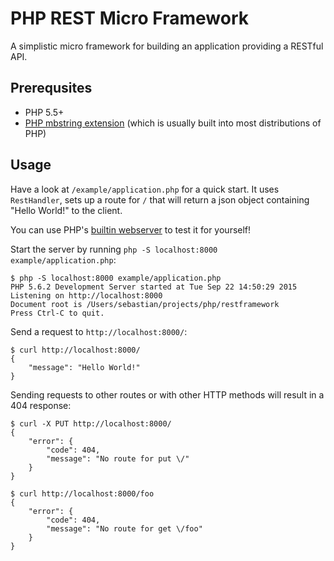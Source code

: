 # PHP REST Micro Framework

A simplistic micro framework for building an application providing a RESTful API.

## Prerequsites

- PHP 5.5+
- [PHP mbstring extension](http://php.net/manual/en/book.mbstring.php) (which is usually built into most distributions of PHP)

## Usage

Have a look at ```/example/application.php``` for a quick start. It uses ```RestHandler```, sets up a route for ```/``` that will return a json object containing "Hello World!" to the client.

You can use PHP's [builtin webserver](http://php.net/manual/en/features.commandline.webserver.php) to test it for yourself!

Start the server by running ```php -S localhost:8000 example/application.php```:

```
$ php -S localhost:8000 example/application.php
PHP 5.6.2 Development Server started at Tue Sep 22 14:50:29 2015
Listening on http://localhost:8000
Document root is /Users/sebastian/projects/php/restframework
Press Ctrl-C to quit.
```

Send a request to ```http://localhost:8000/```:

```
$ curl http://localhost:8000/
{
    "message": "Hello World!"
}
```

Sending requests to other routes or with other HTTP methods will result in a 404 response:

```
$ curl -X PUT http://localhost:8000/
{
    "error": {
        "code": 404,
        "message": "No route for put \/"
    }
}

$ curl http://localhost:8000/foo
{
    "error": {
        "code": 404,
        "message": "No route for get \/foo"
    }
}
```

